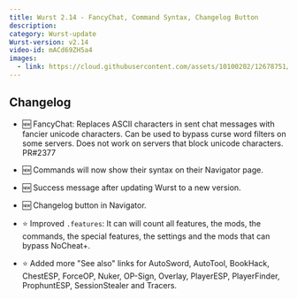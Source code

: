 ```yaml
---
title: Wurst 2.14 - FancyChat, Command Syntax, Changelog Button
description:
category: Wurst-update
Wurst-version: v2.14
video-id: mACd69ZH5a4
images:
  - link: https://cloud.githubusercontent.com/assets/10100202/12678751/acbc2bc2-c6a0-11e5-800e-5505c488be3e.jpg
---
```

## Changelog

- :new: FancyChat: Replaces ASCII characters in sent chat messages with fancier unicode characters. Can be used to bypass curse word filters on some servers. Does not work on servers that block unicode characters. PR#2377

- :new: Commands will now show their syntax on their Navigator page.

- :new: Success message after updating Wurst to a new version.

- :new: Changelog button in Navigator.

<!--read more-->

- :star: Improved `.features`: It can will count all features, the mods, the commands, the special features, the settings and the mods that can bypass NoCheat+.

- :star: Added more "See also" links for AutoSword, AutoTool, BookHack, ChestESP, ForceOP, Nuker, OP-Sign, Overlay, PlayerESP, PlayerFinder, ProphuntESP, SessionStealer and Tracers.
